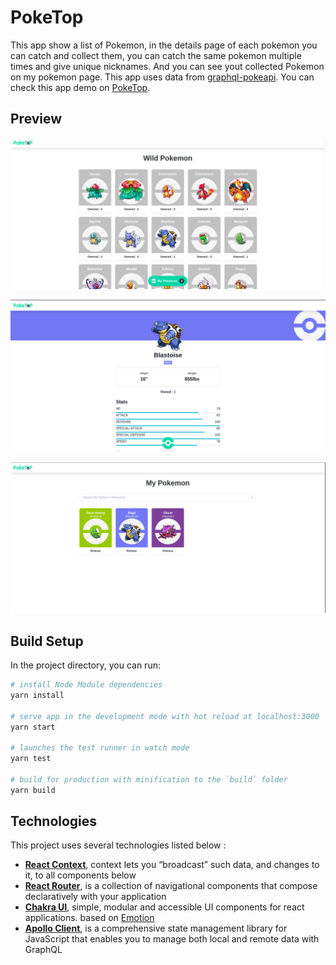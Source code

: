 # PokeTop

This app show a list of Pokemon, in the details page of each pokemon you can catch and collect them, you can catch the same pokemon multiple times and give unique nicknames. And you can see yout collected Pokemon on my pokemon page. This app uses data from [graphql-pokeapi](https://github.com/mazipan/graphql-pokeapi). You can check this app demo on [PokeTop](https://poke-top.netlify.app/).

## Preview
![page1](./preview1.png)

![page2](./preview2.png)  

![page3](./preview3.png)

## Build Setup
In the project directory, you can run:

``` bash
# install Node Module dependencies
yarn install

# serve app in the development mode with hot reload at localhost:3000
yarn start

# launches the test runner in watch mode 
yarn test

# build for production with minification to the `build` folder
yarn build
```

## Technologies
This project uses several technologies listed below :

- **[React Context](https://reactjs.org/docs/context.html)**, context lets you “broadcast” such data, and changes to it, to all components below
- **[React Router](https://reactrouter.com/)**, is a collection of navigational components that compose declaratively with your application
- **[Chakra UI](https://chakra-ui.com/)**, simple, modular and accessible UI components for react applications. based on [Emotion](https://emotion.sh/docs/introduction)
- **[Apollo Client](https://chakra-ui.com/)**, is a comprehensive state management library for JavaScript that enables you to manage both local and remote data with GraphQL
